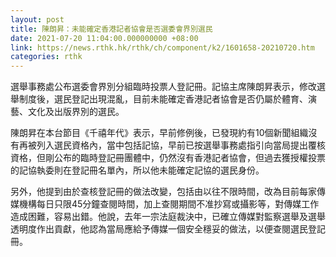 ```yaml
---
layout: post
title: 陳朗昇：未能確定香港記者協會是否選委會界別選民
date: 2021-07-20 11:04:00.000000000 +08:00
link: https://news.rthk.hk/rthk/ch/component/k2/1601658-20210720.htm
categories: rthk
---
```


選舉事務處公布選委會界別分組臨時投票人登記冊。記協主席陳朗昇表示，修改選舉制度後，選民登記出現混亂，目前未能確定香港記者協會是否仍屬於體育、演藝、文化及出版界別的選民。

陳朗昇在本台節目《千禧年代》表示，早前修例後，已發現約有10個新聞組織沒有再被列入選民資格內，當中包括記協，早前已按選舉事務處指引向當局提出覆核資格，但剛公布的臨時登記冊團體中，仍然沒有香港記者協會，但過去獲授權投票的記協執委則在登記冊名單內，所以他未能確定記協的選民身份。

另外，他提到由於查核登記冊的做法改變，包括由以往不限時間，改為目前每家傳媒機構每日只限45分鐘查閱時間，加上查閱期間不准抄寫或攝影等，對傳媒工作造成困難，容易出錯。他說，去年一宗法庭裁決中，已確立傳媒對監察選舉及選舉透明度作出貢獻，他認為當局應給予傳媒一個安全穩妥的做法，以便查閱選民登記冊。
